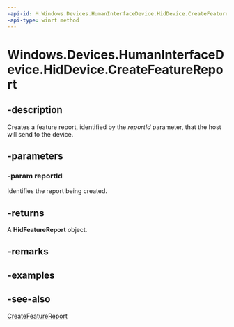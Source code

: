 ```yaml
---
-api-id: M:Windows.Devices.HumanInterfaceDevice.HidDevice.CreateFeatureReport(System.UInt16)
-api-type: winrt method
---
```


<!-- Method syntax
public Windows.Devices.HumanInterfaceDevice.HidFeatureReport CreateFeatureReport(System.UInt16 reportId)
-->

# Windows.Devices.HumanInterfaceDevice.HidDevice.CreateFeatureReport

## -description
Creates a feature report, identified by the *reportId* parameter, that the host will send to the device.

## -parameters
### -param reportId
Identifies the report being created.

## -returns
A **HidFeatureReport** object.

## -remarks

## -examples

## -see-also
[CreateFeatureReport](hiddevice_createfeaturereport_1887738354.md)